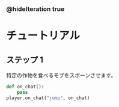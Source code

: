 ### @hideIteration true 

# チュートリアル

## ステップ 1
特定の作物を食べるモブをスポーンさせます。

```python
def on_chat():
    pass
player.on_chat("jump", on_chat)
```